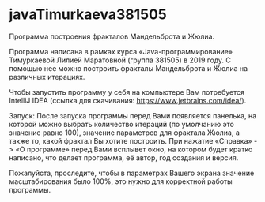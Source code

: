 # javaTimurkaeva381505

Программа построения фракталов Мандельброта и Жюлиа.

Программа написана в рамках курса «Java-программирование» Тимуркаевой Лилией Маратовной
(группа 381505) в 2019 году. С помощью нее можно построить фракталы Мандельброта и Жюлиа
на различных итерациях.

Чтобы запустить программу у себя на компьютере Вам потребуется IntelliJ IDEA
(ссылка для скачивания: https://www.jetbrains.com/idea/).

Запуск: После запуска программы перед Вами появляется панелька, на которой можно выбрать
количество итераций (по умолчанию это значение равно 100), значение параметров для фрактала
Жюлиа, а также то, какой фрактал Вы хотите построить. При нажатие «Справка» -> «О программе»
перед Вами всплывет окно, на котором будет кратко написано, что делает программа, её автор, год
создания и версия.

Пожалуйста, проследите, чтобы в параметрах Вашего экрана значение масштабирования было 100%, это
нужно для корректной работы программы.
